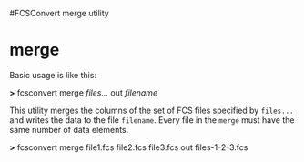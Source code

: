 #FCSConvert merge utility

# merge #

Basic usage is like this:

**>** fcsconvert merge _files..._ out _filename_

This utility merges the columns of the set of FCS files specified by `files...` and writes the data to the file `filename`. Every file in the `merge` must have the same number of data elements.

**>** fcsconvert merge file1.fcs file2.fcs file3.fcs out files-1-2-3.fcs